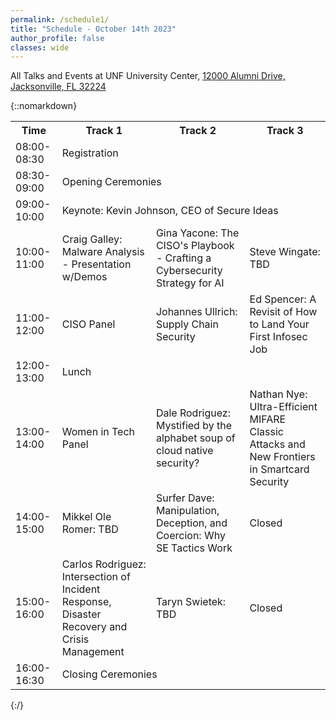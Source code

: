```yaml
---
permalink: /schedule1/
title: "Schedule - October 14th 2023"
author_profile: false
classes: wide
---
```


All Talks and Events at UNF University Center, [12000 Alumni Drive, Jacksonville, FL 32224](https://www.unf.edu/universitycenter/directions.html)

{::nomarkdown} 
<table>
    <tr>
        <th>Time</th>
        <th>Track 1</th>
        <th>Track 2</th>
        <th>Track 3</th>
    </tr>
    <tr>
        <td>08:00-08:30</td>
        <td colspan="3">Registration</td>
    </tr>
    <tr>
        <td>08:30-09:00</td>
        <td colspan="3">Opening Ceremonies</td>
    </tr>
    <tr>
        <td>09:00-10:00</td>
        <td colspan="3">Keynote: Kevin Johnson, CEO of Secure Ideas</td>
    </tr>
    <tr>
        <td>10:00-11:00</td>
        <td>Craig Galley: Malware Analysis - Presentation w/Demos</td>
        <td>Gina Yacone: The CISO's Playbook - Crafting a Cybersecurity Strategy for AI</td>
        <td>Steve Wingate: TBD</td>
    </tr>
    <tr>
        <td>11:00-12:00</td>
        <td>CISO Panel</td>
        <td>Johannes Ullrich: Supply Chain Security</td>
        <td>Ed Spencer:  A Revisit of How to Land Your First Infosec Job</td>
    </tr>
    <tr>
        <td>12:00-13:00</td>
        <td colspan="3">Lunch</td>
    </tr>
    <tr>
        <td>13:00-14:00</td>
        <td>Women in Tech Panel</td>
        <td>Dale Rodriguez: Mystified by the alphabet soup of cloud native security?</td>
        <td>Nathan Nye: Ultra-Efficient MIFARE Classic Attacks and New Frontiers in Smartcard Security</td>
    </tr>
    <tr>
        <td>14:00-15:00</td>
        <td>Mikkel Ole Romer: TBD</td>
        <td>Surfer Dave: Manipulation, Deception, and Coercion: Why SE Tactics Work</td>
        <td>Closed</td>
    </tr>
    <tr>
        <td>15:00-16:00</td>
        <td>Carlos Rodriguez: Intersection of Incident Response, Disaster Recovery and Crisis Management</td>
        <td>Taryn Swietek: TBD</td>
        <td>Closed</td>
    </tr>
    <tr>
        <td>16:00-16:30</td>
        <td colspan="3">Closing Ceremonies</td>
    </tr>
</table>
{:/}